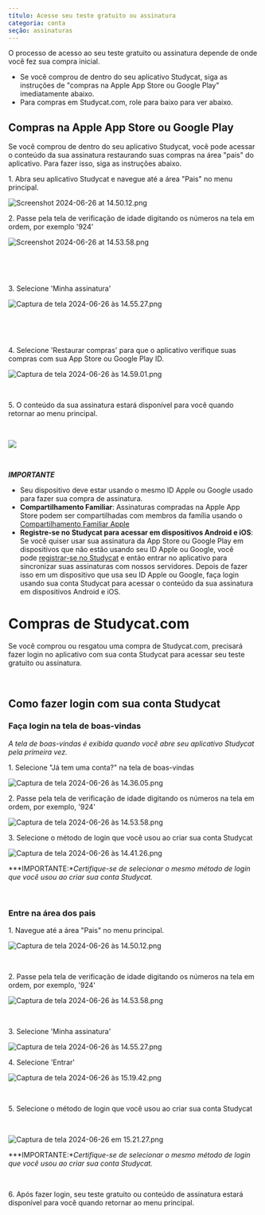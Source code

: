 ```yaml
---
título: Acesse seu teste gratuito ou assinatura
categoria: conta
seção: assinaturas
---
```

O processo de acesso ao seu teste gratuito ou assinatura depende de onde você fez sua compra inicial.

* Se você comprou de dentro do seu aplicativo Studycat, siga as instruções de "compras na Apple App Store ou Google Play" imediatamente abaixo.
* Para compras em Studycat.com, role para baixo para ver abaixo.

## Compras na Apple App Store ou Google Play

Se você comprou de dentro do seu aplicativo Studycat, você pode acessar o conteúdo da sua assinatura restaurando suas compras na área "pais" do aplicativo. Para fazer isso, siga as instruções abaixo.

1\. Abra seu aplicativo Studycat e navegue até a área "Pais" no menu principal.

![Screenshot 2024-06-26 at 14.50.12.png](https://help.Studycat.com/hc/article_attachments/34287519400729)

2\. Passe pela tela de verificação de idade digitando os números na tela em ordem, por exemplo '924'

![Screenshot 2024-06-26 at 14.53.58.png](https://help.Studycat.com/hc/article_attachments/34287555450393)

 

 

3\. Selecione 'Minha assinatura' 

​![Captura de tela 2024-06-26 às 14.55.27.png](https://help.Studycat.com/hc/article_attachments/34287519414041)​

 

 

4\. Selecione 'Restaurar compras' para que o aplicativo verifique suas compras com sua App Store ou Google Play ID.

​![Captura de tela 2024-06-26 às 14.59.01.png](https://help.Studycat.com/hc/article_attachments/34287519421465)​

 

5\. O conteúdo da sua assinatura estará disponível para você quando retornar ao menu principal.

 

![](https://help.Studycat.com/hc/article_attachments/4411933457561)

 

***IMPORTANTE***

* Seu dispositivo deve estar usando o mesmo ID Apple ou Google usado para fazer sua compra de assinatura.
* **Compartilhamento Familiar**: Assinaturas compradas na Apple App Store podem ser compartilhadas com membros da família usando o [Compartilhamento Familiar Apple](https://www.apple.com/family-sharing/)
* **Registre-se no Studycat para acessar em dispositivos Android e iOS**: Se você quiser usar sua assinatura da App Store ou Google Play em dispositivos que não estão usando seu ID Apple ou Google, você pode [registrar-se no Studycat](https://Studycat.com) e então entrar no aplicativo para sincronizar suas assinaturas com nossos servidores. Depois de fazer isso em um dispositivo que usa seu ID Apple ou Google, faça login usando sua conta Studycat para acessar o conteúdo da sua assinatura em dispositivos Android e iOS.

# Compras de Studycat.com

Se você comprou ou resgatou uma compra de Studycat.com, precisará fazer login no aplicativo com sua conta Studycat para acessar seu teste gratuito ou assinatura.

 

## Como fazer login com sua conta Studycat

### Faça login na tela de boas-vindas

*A tela de boas-vindas é exibida quando você abre seu aplicativo Studycat pela primeira vez.*

1\. Selecione "Já tem uma conta?" na tela de boas-vindas

![Captura de tela 2024-06-26 às 14.36.05.png](https://help.Studycat.com/hc/article_attachments/34287555485849)

2\. Passe pela tela de verificação de idade digitando os números na tela em ordem, por exemplo, '924'

![Captura de tela 2024-06-26 às 14.53.58.png](https://help.Studycat.com/hc/article_attachments/34287555450393)

3\. Selecione o método de login que você usou ao criar sua conta Studycat

![Captura de tela 2024-06-26 às 14.41.26.png](https://help.Studycat.com/hc/article_attachments/34287519426841)

***IMPORTANTE:**Certifique-se de selecionar o mesmo método de login que você usou ao criar sua conta Studycat.*

 

### Entre na área dos pais

1\. Navegue até a área "Pais" no menu principal.

![Captura de tela 2024-06-26 às 14.50.12.png](https://help.Studycat.com/hc/article_attachments/34287519400729)

 

2\. Passe pela tela de verificação de idade digitando os números na tela em ordem, por exemplo, '924'

![Captura de tela 2024-06-26 às 14.53.58.png](https://help.Studycat.com/hc/article_attachments/34287555450393)

 

3\. Selecione 'Minha assinatura'

![Captura de tela 2024-06-26 às 14.55.27.png](https://help.Studycat.com/hc/article_attachments/34287519414041)

4\. Selecione 'Entrar'

![Captura de tela 2024-06-26 às 15.19.42.png](https://help.Studycat.com/hc/article_attachments/34287555502873)

 

5\. Selecione o método de login que você usou ao criar sua conta Studycat

 

![Captura de tela 2024-06-26 em 15.21.27.png](https://help.Studycat.com/hc/article_attachments/34287519436185)

***IMPORTANTE:**Certifique-se de selecionar o mesmo método de login que você usou ao criar sua conta Studycat.*

 

6\. Após fazer login, seu teste gratuito ou conteúdo de assinatura estará disponível para você quando retornar ao menu principal.